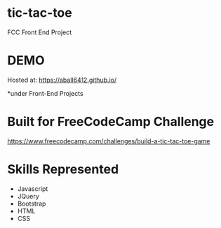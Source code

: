 # tic-tac-toe
FCC Front End Project

# DEMO
Hosted at: https://aball6412.github.io/

*under Front-End Projects

# Built for FreeCodeCamp Challenge
https://www.freecodecamp.com/challenges/build-a-tic-tac-toe-game

# Skills Represented

+ Javascript
+ JQuery
+ Bootstrap
+ HTML
+ CSS
